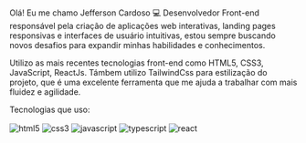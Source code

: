 Olá! Eu me chamo Jefferson Cardoso 💻
Desenvolvedor Front-end responsável pela criação de aplicações web interativas, landing pages responsivas e interfaces de usuário intuitivas, estou sempre buscando novos desafios para expandir minhas habilidades e conhecimentos.

Utilizo as mais recentes tecnologias front-end como HTML5, CSS3, JavaScript, ReactJs.
Támbem utilizo TailwindCss para estilização do projeto, que é uma excelente ferramenta que me ajuda a trabalhar com mais fluidez e  agilidade.

Tecnologias que uso:
<div style="display: inline_block">
<img align="center" alt="html5" src="https://img.shields.io/badge/HTML5-E34F26?style=for-the-badge&logo=html5&logoColor=white"/>
<img align="center" alt="css3" src="https://img.shields.io/badge/CSS3-1572B6?style=for-the-badge&logo=css3&logoColor=white"/>
<img align="center" alt="javascript" src="https://img.shields.io/badge/JavaScript-F7DF1E?style=for-the-badge&logo=javascript&logoColor=black"/>
<img align="center" alt="typescript" src="https://img.shields.io/badge/TypeScript-007ACC?style=for-the-badge&logo=typescript&logoColor=white"/>
<img align="center" alt="react" src="https://img.shields.io/badge/React-20232A?style=for-the-badge&logo=react&logoColor=61DAFB"/>
</div>



